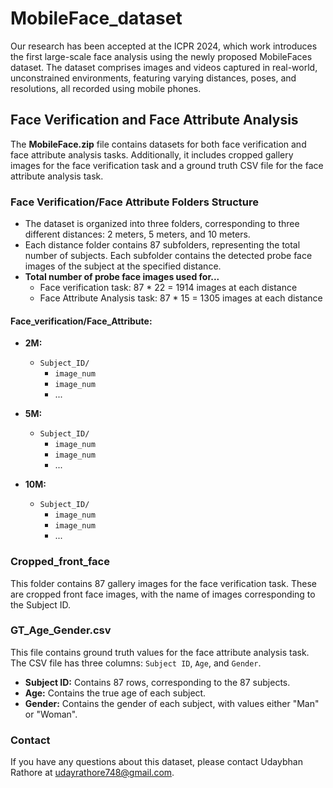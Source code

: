 # MobileFace_dataset
Our research has been accepted at the ICPR 2024, which work introduces the first large-scale face analysis using the newly proposed MobileFaces dataset. The dataset comprises images and videos captured in real-world, unconstrained environments, featuring varying distances, poses, and resolutions, all recorded using mobile phones.


## Face Verification and Face Attribute Analysis

The **MobileFace.zip** file contains datasets for both face verification and face attribute analysis tasks. Additionally, it includes cropped gallery images for the face verification task and a ground truth CSV file for the face attribute analysis task.

### Face Verification/Face Attribute Folders Structure

- The dataset is organized into three folders, corresponding to three different distances: 2 meters, 5 meters, and 10 meters.
- Each distance folder contains 87 subfolders, representing the total number of subjects. Each subfolder contains the detected probe face images of the subject at the specified distance.
- **Total number of probe face images used for...**
  - Face verification task: 87 * 22 = 1914 images at each distance
  - Face Attribute Analysis task: 87 * 15 = 1305 images at each distance

#### Face_verification/Face_Attribute:

- **2M:** 
  - `Subject_ID/`
    - `image_num`
    - `image_num`
    - ...

- **5M:** 
  - `Subject_ID/`
    - `image_num`
    - `image_num`
    - ...

- **10M:** 
  - `Subject_ID/`
    - `image_num`
    - `image_num`
    - ...

### Cropped_front_face

This folder contains 87 gallery images for the face verification task. These are cropped front face images, with the name of images corresponding to the Subject ID.

### GT_Age_Gender.csv
This file contains ground truth values for the face attribute analysis task. The CSV file has three columns: `Subject ID`, `Age`, and `Gender`.
- **Subject ID:** Contains 87 rows, corresponding to the 87 subjects.
- **Age:** Contains the true age of each subject.
- **Gender:** Contains the gender of each subject, with values either "Man" or "Woman".

### Contact

If you have any questions about this dataset, please contact Udaybhan Rathore at [udayrathore748@gmail.com](mailto:udayrathore748@gmail.com).
